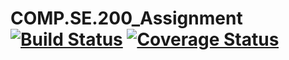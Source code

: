# COMP.SE.200_Assignment [![Build Status](https://travis-ci.com/travis-ci/travis-web.svg?branch=master)](https://travis-ci.com/travis-ci/travis-web) [![Coverage Status](https://coveralls.io/repos/github/Elmeri-H/COMP.SE.200_Assignment/badge.svg?branch=main&service=github)](https://coveralls.io/github/Elmeri-H/COMP.SE.200_Assignment?branch=main)
 
